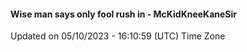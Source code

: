 #### Wise man says only fool rush in - McKidKneeKaneSir
Updated on 05/10/2023 - 16:10:59 (UTC) Time Zone
